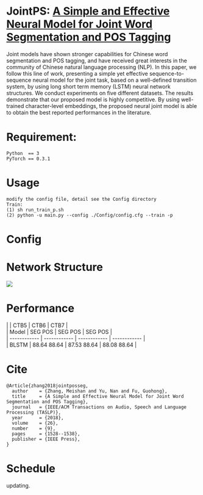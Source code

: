 # JointPS: [A Simple and Effective Neural Model for Joint Word Segmentation and POS Tagging](https://zhangmeishan.github.io/ChineseLexicalProcessing.pdf)
Joint models have shown stronger capabilities for Chinese word segmentation and POS tagging, and have received
great interests in the community of Chinese natural language processing (NLP). In this paper, we follow this line of work, presenting a simple yet effective sequence-to-sequence neural model for the joint task, based on a well-defined transition system, by using long short term memory (LSTM) neural network structures. We conduct experiments on five different datasets. The results demonstrate that our proposed model is highly competitive. By using well-trained character-level embeddings, the proposed neural joint model is able to obtain the best reported performances in the literature.


# Requirement:
	Python  == 3  
	PyTorch == 0.3.1

# Usage  
	modify the config file, detail see the Config directory
	Train:
	(1) sh run_train_p.sh
	(2) python -u main.py --config ./Config/config.cfg --train -p 

# Config


# Network Structure
![](https://i.imgur.com/wIAMutu.png)

# Performance

| 	 | CTB5 | CTB6 | CTB7 |  
| Model | SEG	POS | SEG	POS | SEG	POS |  
| ------------ | ------------ | ------------ | ------------ |  
| BLSTM | 88.64	88.64 | 87.53	88.64 | 88.08	88.64 |  



# Cite
	@Article{zhang2018jointposseg,  
	  author    = {Zhang, Meishan and Yu, Nan and Fu, Guohong},  
	  title     = {A Simple and Effective Neural Model for Joint Word Segmentation and POS Tagging},  
	  journal   = {IEEE/ACM Transactions on Audio, Speech and Language Processing (TASLP)},  
	  year      = {2018},  
	  volume    = {26},  
	  number    = {9},
	  pages     = {1528--1538},
	  publisher = {IEEE Press},
	}

# Schedule
updating.